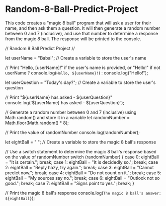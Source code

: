 # Random-8-Ball-Predict-Project
This code creates a "magic 8 ball" program that will ask a user for their name, and then ask them a question. It will then generate a random number between 0 and 7 (inclusive), and use that number to determine a response from the magic 8 ball. The response will be printed to the console.


// Random 8 Ball Predict Project //

let userName = "Babai"; // Create a variable to store the user's name

// Print "Hello, [userName]!" if the user's name is provided, or "Hello!" if not
userName ? console.log(`Hello, ${userName}!`) : console.log("Hello!");

let userQuestion = "Today's day?"; // Create a variable to store the user's question

// Print "${userName} has asked - ${userQuestion}"
console.log(`${userName} has asked - ${userQuestion}`);

// Generate a random number between 0 and 7 (inclusive) using Math.random() and store it in a variable
let randomNumber = Math.floor(Math.random() * 8);

// Print the value of randomNumber
console.log(randomNumber);

let eightBall = " "; // Create a variable to store the magic 8 ball's response

// Use a switch statement to determine the magic 8 ball's response based on the value of randomNumber
switch (randomNumber) {
  case 0:
    eightBall = "It is certain.";
    break;
  case 1:
    eightBall = "It is decidedly so.";
    break;
  case 2:
    eightBall = "Reply hazy, try again.";
    break;
  case 3:
    eightBall = "Cannot predict now.";
    break;
  case 4:
    eightBall = "Do not count on it.";
    break;
  case 5:
    eightBall = "My sources say no.";
    break;
  case 6:
    eightBall = "Outlook not so good.";
    break;
  case 7:
    eightBall = "Signs point to yes.";
    break;
}

// Print the magic 8 ball's response
console.log(`The magic 8 ball's answer: ${eightBall}`);
